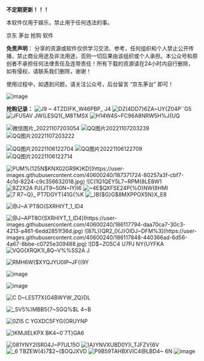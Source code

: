 
**不定期更新！！！**

本软件仅用于娱乐，禁止用于任何违法的事。

京东 茅台 抢购 软件

**免责声明**： 分享的资源或软件仅供学习交流、参考，任何组织和个人禁止公开传播，禁止商业用途及非法用途，否则一切后果由该组织或个人承担。本公众号和原创者不承担任何法律责任及连带责任！所有下载的资源请在24小时内自行删除，如有侵权，请联系我们删除，谢谢！

使用过程中，如遇到问题，请关注公众号，后台留言 “京东茅台” 即可！

![image](https://user-images.githubusercontent.com/40600240/118392266-53494a00-b66b-11eb-86e0-2adbd91ae79c.png)


**抢购记录：**
![J9 ~ 4TZD)FK_W46PBP_ J4](https://user-images.githubusercontent.com/40600240/224233867-0a2c41c0-b3a4-443b-9a13-f1d9e40ffa8f.jpg)
![DZ(4DD7}6ZA~UY{Z04P``G5](https://user-images.githubusercontent.com/40600240/224233889-051103e0-9967-42f2-af04-b7c9afd538fb.jpg)
![JFU5AV JW(LESQ1{_M8TMSX](https://user-images.githubusercontent.com/40600240/224233912-33261531-1b45-4936-9547-47ee2b574130.jpg)
![H14W4S~FC96A8NRW5H%J{UQ](https://user-images.githubusercontent.com/40600240/224233935-354b5fa7-fd3f-4270-95c7-addaef9c45d6.jpg)

![微信图片_20221107203054](https://user-images.githubusercontent.com/40600240/200311528-6aaa5c05-31d8-4bbb-baa2-fc0291a297e7.png)
![QQ图片20221107203239](https://user-images.githubusercontent.com/40600240/200311555-6cde0d52-8821-4bed-a352-e03ab4e5b2af.jpg)
![QQ图片20221107203222](https://user-images.githubusercontent.com/40600240/200311571-1d5debe4-7703-47b1-8690-4c2949a54031.jpg)

![QQ图片20221106122704](https://user-images.githubusercontent.com/40600240/200154374-6a8619e3-b92f-44f1-8929-a6f4a3208164.jpg)
![QQ图片20221106122709](https://user-images.githubusercontent.com/40600240/200154377-c940e695-4a36-4572-baa8-6475a7034e03.jpg)
![QQ图片20221106122714](https://user-images.githubusercontent.com/40600240/200154380-3e7d46ea-919e-4217-b2e3-9e848f24b068.jpg)


![PUM%(1`25N$KNX02GR9K}KD](https://user-images.githubusercontent.com/40600240/187371724-80257a3f-cbf7-4c1d-8224-c9c356632018.jpg)
![C(1`Q1QEY5L7~RPM{8LE8W1](https://user-images.githubusercontent.com/40600240/187371742-20445656-684a-4fef-b01c-4407f7810392.png)
![8Z2X2A PJ{JT9~50N~IY)I6](https://user-images.githubusercontent.com/40600240/187371763-a70f9874-cdb3-4fd9-bece-68fb472b0935.jpg)
![~4E$QXFSE24P{%O)NW(6HMI](https://user-images.githubusercontent.com/40600240/187371781-bc099e67-a8dc-4a95-991c-ce6cafbc6659.jpg)
![7 R7~Q}_ PT7DGYT(41G{%K](https://user-images.githubusercontent.com/40600240/187371799-b4826c62-d909-4d99-98b9-78b5717b6495.png)
![_)B{$G}G$8MXPPOX5N}X_E8](https://user-images.githubusercontent.com/40600240/187371818-629b82ca-1c61-42c9-8014-6b723b638d5d.png)

![@J~A`PT8O(SXRHIYT_1_ID4](https://user-images.githubusercontent.com/40600240/186118905-e261b1ab-c901-4a6d-bd21-8d2e03b158ea.jpg)

![@J~A`PT8O(SXRHIYT_1_ID4](https://user-images.githubusercontent.com/40600240/186117794-daa70ca7-30c3-4213-a461-6edd2851f36d.jpg)
![87L})QR2_0{J}OIDJ~DFM%3](https://user-images.githubusercontent.com/40600240/186117848-440366ad-6d56-4a67-8bbe-c0725e309488.jpg)
![D$~ZO5C4 U7P`J NY{UYFKA](https://user-images.githubusercontent.com/40600240/186117917-4832e8c7-b14d-48b2-a093-c9b1f81eefb5.jpg)
![VQG{XRQK1I_8Q~V%%SS2A J](https://user-images.githubusercontent.com/40600240/186117979-918511a8-2687-4b27-b35b-783fa61a4a34.jpg)


![RMH6W{$XYQJYU0IP~JF{(9Y](https://user-images.githubusercontent.com/40600240/183009430-e8c51c1a-f14a-4852-b9a7-7027e1e22e61.png)


![image](https://user-images.githubusercontent.com/40600240/158738028-d628e18c-d33b-4886-bcdb-f6d8b7da9afd.png)

![image](https://user-images.githubusercontent.com/40600240/158738214-318bcb70-1a19-43f9-916c-349022726065.png)

![C D~LEST7X{G4BWYW_ZQ}DL](https://user-images.githubusercontent.com/40600240/159207549-8ce0fa12-5541-4558-9b77-1a2081a9ac45.jpg)

![_SV5%)MBB5{7~SGQ%$L 4~B](https://user-images.githubusercontent.com/40600240/159207560-cb57fcdf-897c-4324-8876-c6c9bf23302c.png)

![0ZI5 C YGXDC5FYG{ORUYNP](https://user-images.githubusercontent.com/40600240/159207579-b584a326-d056-4560-ba20-e84477680832.png)

![)KMJIELKPX BK4~0`7T}GA6](https://user-images.githubusercontent.com/40600240/160285440-6210a359-197d-4311-b2f0-e7bd326f7de1.jpg)

![$081YNY2ISR04J~$P7UL15O](https://user-images.githubusercontent.com/40600240/163921005-03a43eda-c712-499f-909c-f4c4811ba79e.jpg)
![)A}YNVXUBD0Y)I_TJFZV{6V](https://user-images.githubusercontent.com/40600240/163921026-7dac513f-413a-42a1-afbb-3a8fa609cac7.jpg)
![_6 TBZEW(4}7$2~{$OQJXVD](https://user-images.githubusercontent.com/40600240/163921057-588f1f75-a94a-4d06-9f3e-396883222de8.jpg)
![P9B59TAHBXVIC4@LBD4~ 6N](https://user-images.githubusercontent.com/40600240/163921065-d1e7bc42-4a18-4cdc-82ce-1e4ccdc672d4.jpg)
![image](https://user-images.githubusercontent.com/40600240/163921167-ca9939eb-f33f-4a72-b0d1-31500e150c5f.png)
